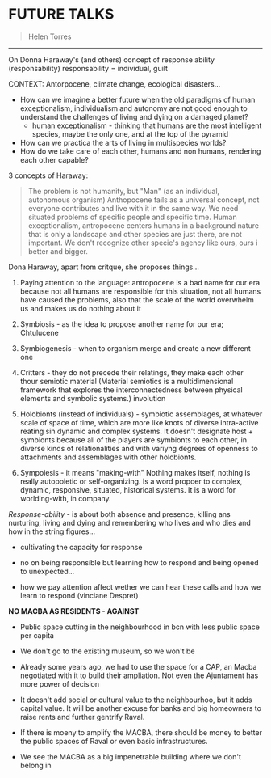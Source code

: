 # FUTURE TALKS

> Helen Torres

---

On Donna Haraway's (and others) concept of response ability (responsability)
	responsability = individual, guilt
	
CONTEXT: Antorpocene, climate change, ecological disasters...

- How can we imagine a better future when the old paradigms of human exceptionalism, individualism and autonomy are not good enough to understand the challenges of living and dying on a damaged planet?
	- human exceptionalism - thinking that humans are the most intelligent species, maybe the only one, and at the top of the pyramid
- How can we practica the arts of living in multispecies worlds?
- How do we take care of each other, humans and non humans, rendering each other capable?

3 concepts of Haraway:
> The problem is not humanity, but "Man" (as an individual, autonomous organism)
> Anthopocene fails as a universal concept, not everyone contributes and live with it in the same way. We need situated problems of specific people and specific time.
> Human exceptionalism, antropocene centers humans in a background nature that is only a landscape and other species are just there, are not important. We don't recognize other specie's agency like ours, ours i better and bigger.

Dona Haraway, apart from critque, she proposes things...

1. Paying attention to the language: antropocene is a bad name for our era because not all humans are responsible for this situation, not all humans have caused the problems, also that the scale of the world overwhelm us and makes us do nothing about it

2. Symbiosis - as the idea to propose another name for our era; Chtulucene

3. Symbiogenesis - when to organism merge and create a new different one

4. Critters - they do not precede their relatings, they make each other thour semiotic material (Material semiotics is a multidimensional framework that explores the interconnectedness between physical elements and symbolic systems.) involution

5. Holobionts (instead of individuals) - symbiotic assemblages, at whatever scale of space of time, which are more like knots of diverse intra-active reating sin dynamic and complex systems. It doesn't designate host + symbionts because all of the players are symbionts to each other, in diverse kinds of relationalities and with variyng degrees of openness to attachments and assemblages with other holobionts.

6. Sympoiesis - it means "making-with" Nothing makes itself, nothing is really autopoietic or self-organizing. Is a word propoer to complex, dynamic, responsive, situated, historical systems. It is a word for worlding-with, in company.

_Response-ability_ - is about both absence and presence, killing ans nurturing, living and dying and remembering who lives and who dies and how in the string figures...

- cultivating the capacity for response

- no on being responsible but learning how to respond and being opened to unexpected...

- how we pay attention affect wether we can hear these calls and how we learn to respond (vinciane Despret)


**NO MACBA AS RESIDENTS - AGAINST**

- Public space cutting in the neighbourhood in bcn with less public space per capita

- We don't go to the existing museum, so we won't be 

- Already some years ago, we had to use the space for a CAP, an Macba negotiated with it to build their ampliation. Not even the Ajuntament has more power of decision

- It doesn't add social or cultural value to the neighbourhoo, but it adds capital value. It will be another excuse for banks and big homeowners to raise rents and further gentrify Raval.

- If there is moeny to amplify the MACBA, there should be money to better the public spaces of Raval or even basic infrastructures.

- We see the MACBA as a big impenetrable building where we don't belong in

